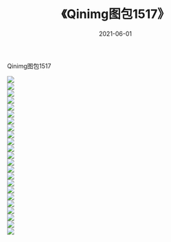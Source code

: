 ﻿---
layout: post
title:  《Qinimg图包1517》
date:   2021-06-01
img: http://imgx.orgx.ga/Qinimg图包/Qinimg图包1517/000.jpg
categories: [美女, 清纯, 唯美]
---

Qinimg图包1517

 ![](http://imgx.orgx.ga/Qinimg图包/Qinimg图包1517/001.jpg) <br>![](http://imgx.orgx.ga/Qinimg图包/Qinimg图包1517/002.jpg) <br>![](http://imgx.orgx.ga/Qinimg图包/Qinimg图包1517/003.jpg) <br>![](http://imgx.orgx.ga/Qinimg图包/Qinimg图包1517/004.jpg) <br>![](http://imgx.orgx.ga/Qinimg图包/Qinimg图包1517/005.jpg) <br>![](http://imgx.orgx.ga/Qinimg图包/Qinimg图包1517/006.jpg) <br>![](http://imgx.orgx.ga/Qinimg图包/Qinimg图包1517/007.jpg) <br>![](http://imgx.orgx.ga/Qinimg图包/Qinimg图包1517/008.jpg) <br>![](http://imgx.orgx.ga/Qinimg图包/Qinimg图包1517/009.jpg) <br>![](http://imgx.orgx.ga/Qinimg图包/Qinimg图包1517/010.jpg) <br>![](http://imgx.orgx.ga/Qinimg图包/Qinimg图包1517/011.jpg) <br>![](http://imgx.orgx.ga/Qinimg图包/Qinimg图包1517/012.jpg) <br>![](http://imgx.orgx.ga/Qinimg图包/Qinimg图包1517/013.jpg) <br>![](http://imgx.orgx.ga/Qinimg图包/Qinimg图包1517/014.jpg) <br>![](http://imgx.orgx.ga/Qinimg图包/Qinimg图包1517/015.jpg) <br>![](http://imgx.orgx.ga/Qinimg图包/Qinimg图包1517/016.jpg) <br>![](http://imgx.orgx.ga/Qinimg图包/Qinimg图包1517/017.jpg) <br>![](http://imgx.orgx.ga/Qinimg图包/Qinimg图包1517/018.jpg) <br>![](http://imgx.orgx.ga/Qinimg图包/Qinimg图包1517/019.jpg) <br>![](http://imgx.orgx.ga/Qinimg图包/Qinimg图包1517/020.jpg) <br>![](http://imgx.orgx.ga/Qinimg图包/Qinimg图包1517/021.jpg) <br>![](http://imgx.orgx.ga/Qinimg图包/Qinimg图包1517/022.jpg) <br>![](http://imgx.orgx.ga/Qinimg图包/Qinimg图包1517/023.jpg) <br>